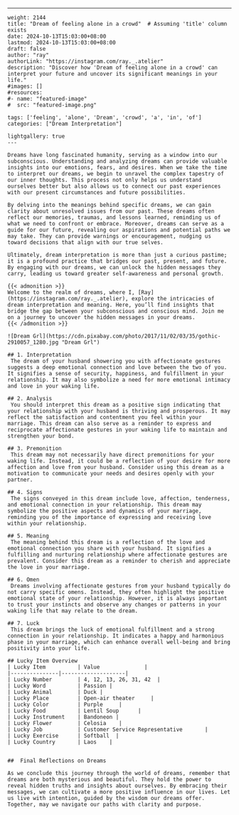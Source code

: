 ---
    weight: 2144
    title: "Dream of feeling alone in a crowd"  # Assuming 'title' column exists
    date: 2024-10-13T15:03:00+08:00
    lastmod: 2024-10-13T15:03:00+08:00
    draft: false
    author: "ray"
    authorLink: "https://instagram.com/ray._.atelier"
    description: "Discover how 'Dream of feeling alone in a crowd' can interpret your future and uncover its significant meanings in your life."
    #images: []
    #resources:
    #- name: "featured-image"
    #  src: "featured-image.png"
    
    tags: ['feeling', 'alone', 'Dream', 'crowd', 'a', 'in', 'of']
    categories: ["Dream Interpretation"]
    
    lightgallery: true
    ---
    
    Dreams have long fascinated humanity, serving as a window into our subconscious. Understanding and analyzing dreams can provide valuable insights into our emotions, fears, and desires. When we take the time to interpret our dreams, we begin to unravel the complex tapestry of our inner thoughts. This process not only helps us understand ourselves better but also allows us to connect our past experiences with our present circumstances and future possibilities.
    
    By delving into the meanings behind specific dreams, we can gain clarity about unresolved issues from our past. These dreams often reflect our memories, traumas, and lessons learned, reminding us of what we need to confront or embrace. Moreover, dreams can serve as a guide for our future, revealing our aspirations and potential paths we may take. They can provide warnings or encouragement, nudging us toward decisions that align with our true selves.
    
    Ultimately, dream interpretation is more than just a curious pastime; it is a profound practice that bridges our past, present, and future. By engaging with our dreams, we can unlock the hidden messages they carry, leading us toward greater self-awareness and personal growth.
    
    {{< admonition >}}
    Welcome to the realm of dreams, where I, [Ray](https://instagram.com/ray._.atelier), explore the intricacies of dream interpretation and meaning. Here, you’ll find insights that bridge the gap between your subconscious and conscious mind. Join me on a journey to uncover the hidden messages in your dreams.
    {{< /admonition >}}
    
    ![Dream Grl](https://cdn.pixabay.com/photo/2017/11/02/03/35/gothic-2910057_1280.jpg "Dream Grl")
    
    ## 1. Interpretation
     The dream of your husband showering you with affectionate gestures suggests a deep emotional connection and love between the two of you. It signifies a sense of security, happiness, and fulfillment in your relationship. It may also symbolize a need for more emotional intimacy and love in your waking life.
    
    ## 2. Analysis
     You should interpret this dream as a positive sign indicating that your relationship with your husband is thriving and prosperous. It may reflect the satisfaction and contentment you feel within your marriage. This dream can also serve as a reminder to express and reciprocate affectionate gestures in your waking life to maintain and strengthen your bond.
    
    ## 3. Premonition
     This dream may not necessarily have direct premonitions for your waking life. Instead, it could be a reflection of your desire for more affection and love from your husband. Consider using this dream as a motivation to communicate your needs and desires openly with your partner.
    
    ## 4. Signs
     The signs conveyed in this dream include love, affection, tenderness, and emotional connection in your relationship. This dream may symbolize the positive aspects and dynamics of your marriage, reminding you of the importance of expressing and receiving love within your relationship.
    
    ## 5. Meaning
     The meaning behind this dream is a reflection of the love and emotional connection you share with your husband. It signifies a fulfilling and nurturing relationship where affectionate gestures are prevalent. Consider this dream as a reminder to cherish and appreciate the love in your marriage.
    
    ## 6. Omen
     Dreams involving affectionate gestures from your husband typically do not carry specific omens. Instead, they often highlight the positive emotional state of your relationship. However, it is always important to trust your instincts and observe any changes or patterns in your waking life that may relate to the dream.
    
    ## 7. Luck
     This dream brings the luck of emotional fulfillment and a strong connection in your relationship. It indicates a happy and harmonious phase in your marriage, which can enhance overall well-being and bring positivity into your life.
    
    ## Lucky Item Overview
    | Lucky Item          | Value              |
    |---------------|--------------------|
    | Lucky Number        | 4, 12, 13, 26, 31, 42  |
    | Lucky Word          | Passion |
    | Lucky Animal        | Duck |
    | Lucky Place         | Open-air theater     |
    | Lucky Color         | Purple     |
    | Lucky Food          | Lentil Soup      |
    | Lucky Instrument    | Bandoneon |
    | Lucky Flower        | Celosia    |
    | Lucky Job           | Customer Service Representative       |
    | Lucky Exercise      | Softball  |
    | Lucky Country       | Laos    |
    
    
    ##  Final Reflections on Dreams
    
    As we conclude this journey through the world of dreams, remember that dreams are both mysterious and beautiful. They hold the power to reveal hidden truths and insights about ourselves. By embracing their messages, we can cultivate a more positive influence in our lives. Let us live with intention, guided by the wisdom our dreams offer. Together, may we navigate our paths with clarity and purpose.
    